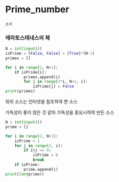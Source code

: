 # Prime_number

`소수`



### 에라토스테네스의 체

```python
N = int(input())
isPrime = [False, False] + [True]*(N-1)
primes = []

for i in range(2, N+1):
    if isPrime[i]:
        primes.append(i)
        for j in range(2*i, N+1, i):
            isPrime[j] = False
print(primes)
```

위의 소스는 인터넷을 참조하여 짠 소스



가독성이 좋지 않은 것 같아 가독성을 중요시하여 만든 소스

```python
N = int(input())
prime = []

for i in range(2, N+1):
    isPrime = 1
    for j in range(2, i):
        if i%j == 0:
            isPrime = 0
            break
    if isPrime:
        prime.append(i)
print(len(prime))
```

